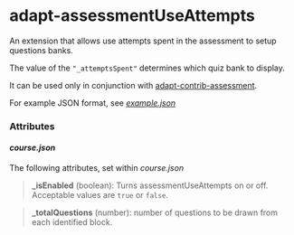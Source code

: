 # adapt-assessmentUseAttempts

An extension that allows use attempts spent in the assessment to setup questions banks.

The value of the `"_attemptsSpent"` determines which quiz bank to display.

It can be used only in conjunction with [adapt-contrib-assessment](https://github.com/adaptlearning/adapt-contrib-assessment).

For example JSON format, see [*example.json*](http://github.com/nachocinalli/adapt-assessmentUseAttempts/blob/master/example.json)

### Attributes  

#### *course.json*  
The following attributes, set within *course.json*

>**_isEnabled** (boolean): Turns assessmentUseAttempts on or off. Acceptable values are `true` or `false`.

>**_totalQuestions** (number): number of questions to be drawn from each identified block.   
